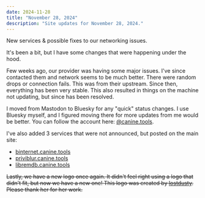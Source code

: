 ```yaml
---
date: 2024-11-28
title: "November 28, 2024"
description: "Site updates for November 28, 2024."
---
```

New services & possible fixes to our networking issues.
<!-- more -->

It's been a bit, but I have some changes that were happening under the hood.

Few weeks ago, our provider was having some major issues. I've since contacted them and network seems to be much better. There were random drops or connection fails. This was from their upstream. Since then, everything has been very stable. This also resulted in things on the machine not updating, but since has been resolved.

I moved from Mastodon to Bluesky for any "quick" status changes. I use Bluesky myself, and I figured moving there for more updates from me would be better. You can follow the account here: [@canine.tools](https://bsky.app/profile/canine.tools).

I've also added 3 services that were not announced, but posted on the main site:

* [binternet.canine.tools](https://binternet.canine.tools/)
* [priviblur.canine.tools](https://priviblur.canine.tools/)
* [libremdb.canine.tools](https://libremdb.canine.tools/)

~~Lastly, we have a new logo once again. It didn't feel right using a logo that didn't fit, but now we have a new one! This logo was created by [lostdusty](https://lostdusty.dev.br/). Please thank her for her work.~~